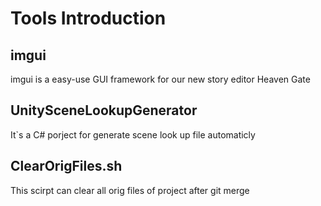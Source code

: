 # Tools Introduction

## imgui
imgui is a easy-use GUI framework for our new story editor Heaven Gate

## UnitySceneLookupGenerator
It`s a C# porject for generate scene look up file automaticly

## ClearOrigFiles.sh
This scirpt can clear all orig files of project after git merge